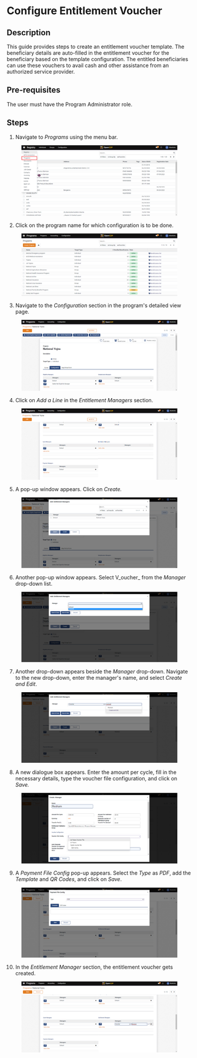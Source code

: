 # Configure Entitlement Voucher

## Description

This guide provides steps to create an entitlement voucher template. The beneficiary details are auto-filled in the entitlement voucher for the beneficiary based on the template configuration. The entitled beneficiaries can use these vouchers to avail cash and other assistance from an authorized service provider.

## Pre-requisites

The user must have the Program Administrator role.

## Steps

1. Navigate to _Programs_ using the menu bar.

<figure><img src="../../.gitbook/assets/home-page-openg2p.png" alt=""><figcaption></figcaption></figure>

2. Click on the program name for which configuration is to be done.

<figure><img src="../../.gitbook/assets/all-programs-openg2p.png" alt=""><figcaption></figcaption></figure>

3. Navigate to the _Configuration_ section in the program's detailed view page.

<figure><img src="../../.gitbook/assets/configure-entitlement-voucher-configuration.png" alt=""><figcaption></figcaption></figure>

4. Click on _Add a Line_ in the _Entitlement Managers_ section.

<figure><img src="../../.gitbook/assets/configure-entitlement-voucher-add-line.png" alt=""><figcaption></figcaption></figure>

5. A pop-up window appears. Click on _Create._

<figure><img src="../../.gitbook/assets/configure-entitlement-voucher-popup.png" alt=""><figcaption></figcaption></figure>

6. Another pop-up window appears. Select V_oucher_ from the _Manager_ drop-down list.

<figure><img src="../../.gitbook/assets/configure-entitlement-voucher-manager.png" alt=""><figcaption></figcaption></figure>

7. Another drop-down appears beside the _Manager_ drop-down. Navigate to the new drop-down, enter the manager's name, and select _Create and Edit_.

<figure><img src="../../.gitbook/assets/configure-entitlement-voucher-entitlement-manager.png" alt=""><figcaption></figcaption></figure>

8. A new dialogue box appears. Enter the amount per cycle, fill in the necessary details, type the voucher file configuration, and click on _Save._

<figure><img src="../../.gitbook/assets/configure-entitlement-voucher-manager-create.png" alt=""><figcaption></figcaption></figure>

9. A _Payment File Config_ pop-up appears. Select the _Type_ as _PDF_, add the _Template_ and _QR Codes_, and click on _Save_.&#x20;

<figure><img src="../../.gitbook/assets/configure-entitlement-voucher-file-conf.png" alt=""><figcaption></figcaption></figure>

10. In the _Entitlement Manager_ section, the entitlement voucher gets created.

<figure><img src="../../.gitbook/assets/configure-entitlement-voucher-result.png" alt=""><figcaption></figcaption></figure>
